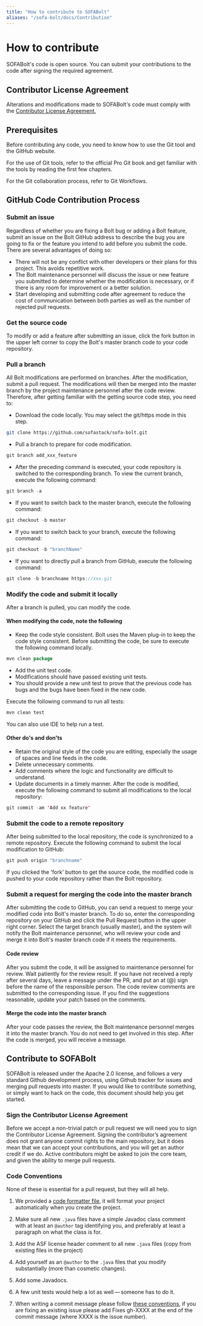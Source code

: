 ```yaml
---
title: "How to contribute to SOFABolt"
aliases: "/sofa-bolt/docs/Contribution"
---
```


# How to contribute

SOFABolt's code is open source. You can submit your contributions to the code after signing the required agreement.

## Contributor License Agreement

Alterations and modifications made to SOFABolt's code must comply with the [Contributor License Agreement.](https://github.com/sofastack/sofa-bolt/blob/master/LICENSE)

## Prerequisites

Before contributing any code, you need to know how to use the Git tool and the GitHub website.

For the use of Git tools, refer to the official Pro Git book and get familiar with the tools by reading the first few chapters.

For the Git collaboration process, refer to Git Workflows.

## GitHub Code Contribution Process

### Submit an issue

Regardless of whether you are fixing a Bolt bug or adding a Bolt feature, submit an issue on the Bolt GitHub address to describe the bug you are going to fix or the feature you intend to add before you submit the code. There are several advantages of doing so:

- There will not be any conflict with other developers or their plans for this project. This avoids repetitive work.
- The Bolt maintenance personnel will discuss the issue or new feature you submitted to determine whether the modification is necessary, or if there is any room for improvement or a better solution.
- Start developing and submitting code after agreement to reduce the cost of communication between both parties as well as the number of rejected pull requests.

### Get the source code

To modify or add a feature after submitting an issue, click the fork button in the upper left corner to copy the Bolt's master branch code to your code repository.

### Pull a branch

All Bolt modifications are performed on branches. After the modification, submit a pull request. The modifications will then be merged into the master branch by the project maintenance personnel after the code review.
Therefore, after getting familiar with the getting source code step, you need to:

* Download the code locally. You may select the git/https mode in this step.

```bash
git clone https://github.com/sofastack/sofa-bolt.git
```

* Pull a branch to prepare for code modification.

```java
git branch add_xxx_feature
```

* After the preceding command is executed, your code repository is switched to the corresponding branch. To view the current branch, execute the following command:

```java
git branch -a
```

* If you want to switch back to the master branch, execute the following command:

```java
git checkout -b master
```

* If you want to switch back to your branch, execute the following command:

```java
git checkout -b "branchName"
```

* If you want to directly pull a branch from GitHub, execute the following command:

```java
git clone -b branchname https://xxx.git
```

### Modify the code and submit it locally

After a branch is pulled, you can modify the code.

#### When modifying the code, note the following

* Keep the code style consistent.
Bolt uses the Maven plug-in to keep the code style consistent. Before submitting the code, be sure to execute the following command locally.

```java
mvn clean package
```

* Add the unit test code.
* Modifications should have passed existing unit tests.
* You should provide a new unit test to prove that the previous code has bugs and the bugs have been fixed in the new code.

Execute the following command to run all tests:

```java
mvn clean test
```

You can also use IDE to help run a test.

#### Other do's and don'ts

* Retain the original style of the code you are editing, especially the usage of spaces and line feeds in the code.
* Delete unnecessary comments.
* Add comments where the logic and functionality are difficult to understand.
* Update documents in a timely manner.
After the code is modified, execute the following command to submit all modifications to the local repository:

```java
git commit -am 'Add xx feature'
```

### Submit the code to a remote repository

After being submitted to the local repository, the code is synchronized to a remote repository. Execute the following command to submit the local modification to GitHub:

```java
git push origin "branchname"
```

If you clicked the 'fork' button to get the source code, the modified code is pushed to your code repository rather than the Bolt repository.

### Submit a request for merging the code into the master branch

After submitting the code to GitHub, you can send a request to merge your modified code into Bolt's master branch. To do so, enter the corresponding repository on your GitHub and click the Pull Request button in the upper right corner. Select the target branch (usually master), 
and the system will notify the Bolt maintenance personnel, who will review your code and merge it into Bolt's master branch code if it meets the requirements.

#### Code review

After you submit the code, it will be assigned to maintenance personnel for review. Wait patiently for the review result. If you have not received a reply after several days, leave a message under the PR, and put an at (@) sign before the name of the responsible person.
The code review comments are submitted to the corresponding issue. If you find the suggestions reasonable, update your patch based on the comments.

#### Merge the code into the master branch

After your code passes the review, the Bolt maintenance personnel merges it into the master branch. You do not need to get involved in this step. After the code is merged, you will receive a message.

## Contribute to SOFABolt

SOFABolt is released under the Apache 2.0 license, and follows a very
standard Github development process, using Github tracker for issues and
merging pull requests into master. If you would like to contribute something,
or simply want to hack on the code, this document should help you get started.

### Sign the Contributor License Agreement

Before we accept a non-trivial patch or pull request we will need you to
sign the Contributor License Agreement. Signing the contributor’s agreement
does not grant anyone commit rights to the main repository, but it does mean
that we can accept your contributions, and you will get an author credit if
we do. Active contributors might be asked to join the core team, and given
the ability to merge pull requests.

### Code Conventions

None of these is essential for a pull request, but they will all help.

1. We provided a [code formatter file](AlipayFormatter.xml), it will format
your project automatically when you create the project.

2. Make sure all new `.java` files have a simple Javadoc class comment
with at least an `@author` tag identifying you, and preferably at least a
paragraph on what the class is for.

3. Add the ASF license header comment to all new `.java` files (copy from existing files in the project)

4. Add yourself as an `@author` to the `.java` files that you modify substantially (more than cosmetic changes).

5. Add some Javadocs.

6. A few unit tests would help a lot as well — someone has to do it.

7. When writing a commit message please follow [these conventions](https://tbaggery.com/2008/04/19/a-note-about-git-commit-messages.html), if
you are fixing an existing issue please add Fixes gh-XXXX at the end
of the commit message (where XXXX is the issue number).

